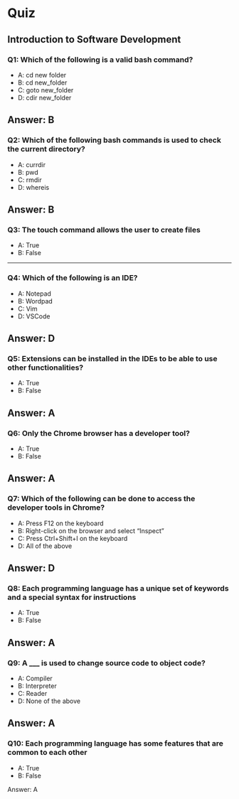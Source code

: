 # Quiz

## Introduction to Software Development

### Q1: Which of the following is a valid bash command?
- A: cd new folder
- B: cd new_folder
- C: goto new_folder
- D: cdir new_folder

Answer: B
---

### Q2: Which of the following bash commands is used to check the current directory?
- A: currdir
- B: pwd
- C: rmdir
- D: whereis

Answer: B
---

### Q3: The touch command allows the user to create files
- A: True
- B: False
---

### Q4: Which of the following is an IDE?
- A: Notepad
- B: Wordpad
- C: Vim
- D: VSCode

Answer: D
---

### Q5: Extensions can be installed in the IDEs to be able to use other functionalities?
- A: True
- B: False

Answer: A
---

### Q6: Only the Chrome browser has a developer tool?
- A: True
- B: False

Answer: A
---

### Q7: Which of the following can be done to access the developer tools in Chrome?
- A: Press F12 on the keyboard
- B: Right-click on the browser and select “Inspect”
- C: Press Ctrl+Shift+I on the keyboard
- D: All of the above

Answer: D
---

### Q8: Each programming language has a unique set of keywords and a special syntax for instructions
- A: True
- B: False

Answer: A
---

### Q9: A ___ is used to change source code to object code?
- A: Compiler
- B: Interpreter
- C: Reader
- D: None of the above

Answer: A
---

### Q10: Each programming language has some features that are common to each other
- A: True
- B: False

Answer: A